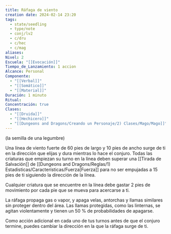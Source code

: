 ```yaml
---
title: Ráfaga de viento
creation date: 2024-02-14 23:20
tags:
  - state/seedling
  - type/note
  - conj/lv2
  - c/dru
  - c/hec
  - c/mag
aliases: 
Nivel: 2
Escuela: "[[Evocación]]"
Tiempo_de_Lanzamiento: 1 accion
Alcance: Personal
Componente:
  - "[[Verbal]]"
  - "[[Somático]]"
  - "[[Material]]"
Duración: 1 minuto
Ritual: 
Concentración: true
Clases:
  - "[[Druida]]"
  - "[[Hechicero]]"
  - "[[Dungeons and Dragons/Creando un Personaje/2) Clases/Mago/Mago]]"
---
```

(la semilla de una legumbre)

Una línea de viento fuerte de 60 pies de largo y 10 pies de ancho surge de ti en la dirección que elijas y dura mientras lo hace el conjuro. Todas las criaturas que empiezan su turno en la línea deben superar una [[Tirada de Salvación]] de [[Dungeons and Dragons/Reglas/1) Estadisticas/Características/Fuerza|Fuerza]] para no ser empujadas a 15 pies de ti siguiendo la dirección de la línea.

Cualquier criatura que se encuentre en la línea debe gastar 2 pies de movimiento por cada pie que se mueva para acercarse a ti.

La ráfaga propaga gas o vapor, y apaga velas, antorchas y llamas similares sin proteger dentro del área. Las llamas protegidas, como las linternas, se agitan violentamente y tienen un 50 % de probabilidades de apagarse.

Como acción adicional en cada uno de tus turnos antes de que el conjuro termine, puedes cambiar la dirección en la que la ráfaga surge de ti.

